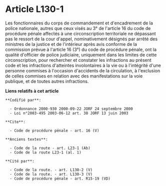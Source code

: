# Article L130-1

Les fonctionnaires du corps de commandement et d'encadrement de la police nationale, autres que ceux visés au 3° de l'article
16 du code de procédure pénale affectés à une circonscription territoriale ne dépassant pas le ressort de la cour d'appel,
nominativement désignés par arrêté des ministres de la justice et de l'intérieur après avis conforme de la commission prévue
à l'article 16 (3°) du code de procédure pénale, ont la qualité d'officier de police judiciaire, uniquement dans les limites
de cette circonscription, pour rechercher et constater les infractions au présent code et les infractions d'atteintes
involontaires à la vie ou à l'intégrité d'une personne commises à l'occasion d'accidents de la circulation, à l'exclusion de
celles commises en relation avec des manifestations sur la voie publique, et de toutes autres infractions.

**Liens relatifs à cet article**

	**Codifié par**:

	  - Ordonnance 2000-930 2000-09-22 JORF 24 septembre 2000
	  - Loi n°2003-495 2003-06-12 art. 38 JORF 13 juin 2003

	**Cite**:

	  - Code de procédure pénale - art. 16 (V)

	**Anciens textes**:

	  - Code de la route - art. L23-1 (Ab)
	  - Code de la route L23-1 (al. 1)

	**Cité par**:

	  - Code de la route. - art. L130-2 (V)
	  - Code de la route. - art. L130-3 (V)
	  - Code de procédure pénale - art. R15-19 (VD)
